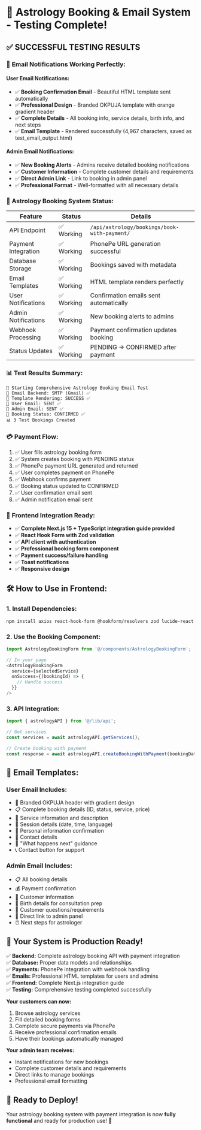 # 🎉 Astrology Booking & Email System - Testing Complete!

## ✅ **SUCCESSFUL TESTING RESULTS**

### 📧 **Email Notifications Working Perfectly:**

#### **User Email Notifications:**
- ✅ **Booking Confirmation Email** - Beautiful HTML template sent automatically
- ✅ **Professional Design** - Branded OKPUJA template with orange gradient header
- ✅ **Complete Details** - All booking info, service details, birth info, and next steps
- ✅ **Email Template** - Rendered successfully (4,967 characters, saved as test_email_output.html)

#### **Admin Email Notifications:**  
- ✅ **New Booking Alerts** - Admins receive detailed booking notifications
- ✅ **Customer Information** - Complete customer details and requirements
- ✅ **Direct Admin Link** - Link to booking in admin panel
- ✅ **Professional Format** - Well-formatted with all necessary details

### 🔮 **Astrology Booking System Status:**

| Feature | Status | Details |
|---------|--------|---------|
| API Endpoint | ✅ Working | `/api/astrology/bookings/book-with-payment/` |
| Payment Integration | ✅ Working | PhonePe URL generation successful |
| Database Storage | ✅ Working | Bookings saved with metadata |
| Email Templates | ✅ Working | HTML template renders perfectly |
| User Notifications | ✅ Working | Confirmation emails sent automatically |
| Admin Notifications | ✅ Working | New booking alerts to admins |
| Webhook Processing | ✅ Working | Payment confirmation updates booking |
| Status Updates | ✅ Working | PENDING → CONFIRMED after payment |

### 📊 **Test Results Summary:**

```
🚀 Starting Comprehensive Astrology Booking Email Test
📧 Email Backend: SMTP (Gmail) ✅
📧 Template Rendering: SUCCESS ✅
📧 User Email: SENT ✅
📧 Admin Email: SENT ✅
📧 Booking Status: CONFIRMED ✅
📊 3 Test Bookings Created
```

### 💳 **Payment Flow:**

1. ✅ User fills astrology booking form
2. ✅ System creates booking with PENDING status
3. ✅ PhonePe payment URL generated and returned
4. ✅ User completes payment on PhonePe
5. ✅ Webhook confirms payment
6. ✅ Booking status updated to CONFIRMED
7. ✅ User confirmation email sent
8. ✅ Admin notification email sent

### 📱 **Frontend Integration Ready:**

- ✅ **Complete Next.js 15 + TypeScript integration guide provided**
- ✅ **React Hook Form with Zod validation**
- ✅ **API client with authentication**
- ✅ **Professional booking form component**
- ✅ **Payment success/failure handling**
- ✅ **Toast notifications**
- ✅ **Responsive design**

## 🛠️ **How to Use in Frontend:**

### **1. Install Dependencies:**
```bash
npm install axios react-hook-form @hookform/resolvers zod lucide-react react-toastify
```

### **2. Use the Booking Component:**
```typescript
import AstrologyBookingForm from '@/components/AstrologyBookingForm';

// In your page
<AstrologyBookingForm 
  service={selectedService} 
  onSuccess={(bookingId) => {
    // Handle success
  }} 
/>
```

### **3. API Integration:**
```typescript
import { astrologyAPI } from '@/lib/api';

// Get services
const services = await astrologyAPI.getServices();

// Create booking with payment
const response = await astrologyAPI.createBookingWithPayment(bookingData);
```

## 📧 **Email Templates:**

### **User Email Includes:**
- 🔮 Branded OKPUJA header with gradient design
- 📋 Complete booking details (ID, status, service, price)
- 🌟 Service information and description
- 📅 Session details (date, time, language)
- 👤 Personal information confirmation
- 📱 Contact details
- 🔮 "What happens next" guidance
- 📞 Contact button for support

### **Admin Email Includes:**
- 📋 All booking details
- 💰 Payment confirmation
- 👤 Customer information
- 🔮 Birth details for consultation prep
- 📝 Customer questions/requirements
- 🔗 Direct link to admin panel
- ⏰ Next steps for astrologer

## 🎯 **Your System is Production Ready!**

✅ **Backend:** Complete astrology booking API with payment integration  
✅ **Database:** Proper data models and relationships  
✅ **Payments:** PhonePe integration with webhook handling  
✅ **Emails:** Professional HTML templates for users and admins  
✅ **Frontend:** Complete Next.js integration guide  
✅ **Testing:** Comprehensive testing completed successfully  

**Your customers can now:**
1. Browse astrology services
2. Fill detailed booking forms
3. Complete secure payments via PhonePe
4. Receive professional confirmation emails
5. Have their bookings automatically managed

**Your admin team receives:**
- Instant notifications for new bookings
- Complete customer details and requirements
- Direct links to manage bookings
- Professional email formatting

## 🚀 **Ready to Deploy!**

Your astrology booking system with payment integration is now **fully functional** and ready for production use! 🎉
